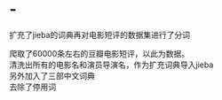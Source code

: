 # -

<!DOCTYPE html>
<html>

<head>
  <meta charset="utf-8">
  <meta name="viewport" content="width=device-width, initial-scale=1.0">
  <link rel="stylesheet" href="https://stackedit.io/style.css" />
</head>

<body class="stackedit">
  <div class="stackedit__html"><p>扩充了jieba的词典再对电影短评的数据集进行了分词</p>
<p>爬取了60000条左右的豆瓣电影短评，以此为数据。<br>
清洗出所有的电影名和演员导演名，作为扩充词典导入jieba<br>
另外加入了三部中文词典<br>
去除了停用词</p>
</div>
</body>

</html>
